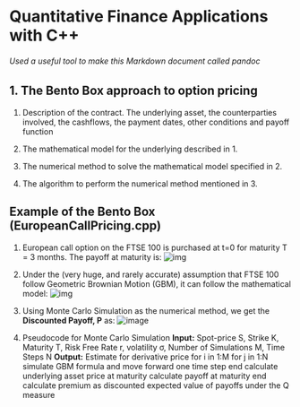 # Quantitative Finance Applications with C++ 

###### Used a useful tool to make this Markdown document called pandoc

## 1. The Bento Box approach to option pricing
1. Description of the contract. The underlying asset, the counterparties involved, the cashflows, the payment dates, other conditions and payoff function 

2. The mathematical model for the underlying described in 1. 

3. The numerical method to solve the mathematical model specified in 2.

4. The algorithm to perform the numerical method mentioned in 3.

## Example of the Bento Box (EuropeanCallPricing.cpp)
1. European call option on the FTSE 100 is purchased at t=0 for maturity T = 3 months. The payoff at maturity is: 
![img](https://user-images.githubusercontent.com/36263575/66340256-b37af480-e93c-11e9-8545-a14cd12f01b7.png) 

2. Under the (very huge, and rarely accurate) assumption that FTSE 100 follow Geometric Brownian Motion (GBM), it can follow the mathematical model: 
![img](https://user-images.githubusercontent.com/36263575/66341375-0655ab80-e93f-11e9-9d5b-41aaf66c3535.png)

3. Using Monte Carlo Simulation as the numerical method, we get the **Discounted Payoff, P** as:
![image](https://user-images.githubusercontent.com/36263575/66341722-c5aa6200-e93f-11e9-876e-28abd9fb2d02.png)

4. Pseudocode for Monte Carlo Simulation 
**Input:** Spot-price S, Strike K, Maturity T, Risk Free Rate r, volatility σ, Number of Simulations M, Time Steps N 
**Output:** Estimate for derivative price 
for i in 1:M
    for j in 1:N
        simulate GBM formula and move forward one time step
    end
    calculate underlying asset price at maturity
    calculate payoff at maturity
end
calculate premium as discounted expected value of payoffs under the Q measure


